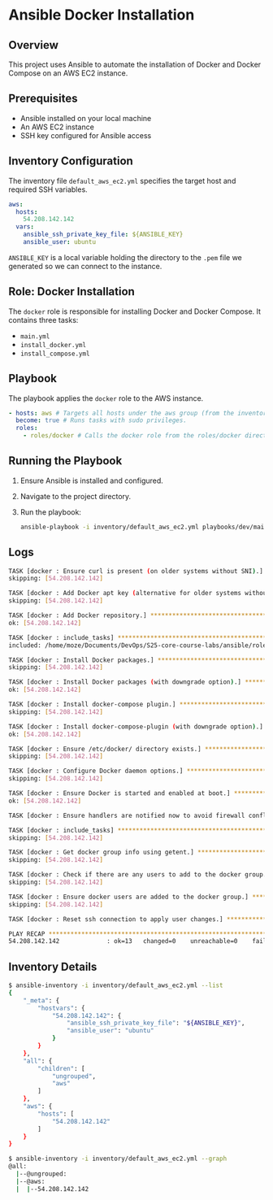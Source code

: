 # Ansible Docker Installation

## Overview

This project uses Ansible to automate the installation of Docker and Docker Compose on an AWS EC2 instance.

## Prerequisites

- Ansible installed on your local machine
- An AWS EC2 instance
- SSH key configured for Ansible access

## Inventory Configuration

The inventory file `default_aws_ec2.yml` specifies the target host and required SSH variables.

```yaml
aws:
  hosts:
    54.208.142.142
  vars:
    ansible_ssh_private_key_file: ${ANSIBLE_KEY}
    ansible_user: ubuntu
```

`ANSIBLE_KEY` is a local variable holding the directory to the `.pem` file we generated so we can connect to the instance.

## Role: Docker Installation

The `docker` role is responsible for installing Docker and Docker Compose. It contains three tasks:

- `main.yml`
- `install_docker.yml`
- `install_compose.yml`

## Playbook

The playbook applies the `docker` role to the AWS instance.

```yaml
- hosts: aws # Targets all hosts under the aws group (from the inventory file).
  become: true # Runs tasks with sudo privileges.
  roles:
    - roles/docker # Calls the docker role from the roles/docker directory.
```

## Running the Playbook

1. Ensure Ansible is installed and configured.
2. Navigate to the project directory.
3. Run the playbook:

   ```bash
   ansible-playbook -i inventory/default_aws_ec2.yml playbooks/dev/main.yaml
   ```

## Logs

```bash
TASK [docker : Ensure curl is present (on older systems without SNI).] *********
skipping: [54.208.142.142]

TASK [docker : Add Docker apt key (alternative for older systems without SNI).] ***
skipping: [54.208.142.142]

TASK [docker : Add Docker repository.] *****************************************
ok: [54.208.142.142]

TASK [docker : include_tasks] **************************************************
included: /home/moze/Documents/DevOps/S25-core-course-labs/ansible/roles/docker/tasks/install_docker.yml for 54.208.142.142

TASK [docker : Install Docker packages.] ***************************************
skipping: [54.208.142.142]

TASK [docker : Install Docker packages (with downgrade option).] ***************
ok: [54.208.142.142]

TASK [docker : Install docker-compose plugin.] *********************************
skipping: [54.208.142.142]

TASK [docker : Install docker-compose-plugin (with downgrade option).] *********
ok: [54.208.142.142]

TASK [docker : Ensure /etc/docker/ directory exists.] **************************
skipping: [54.208.142.142]

TASK [docker : Configure Docker daemon options.] *******************************
skipping: [54.208.142.142]

TASK [docker : Ensure Docker is started and enabled at boot.] ******************
ok: [54.208.142.142]

TASK [docker : Ensure handlers are notified now to avoid firewall conflicts.] ***

TASK [docker : include_tasks] **************************************************
skipping: [54.208.142.142]

TASK [docker : Get docker group info using getent.] ****************************
skipping: [54.208.142.142]

TASK [docker : Check if there are any users to add to the docker group.] *******
skipping: [54.208.142.142]

TASK [docker : Ensure docker users are added to the docker group.] *************
skipping: [54.208.142.142]

TASK [docker : Reset ssh connection to apply user changes.] ********************

PLAY RECAP *********************************************************************
54.208.142.142             : ok=13   changed=0    unreachable=0    failed=0    skipped=10   rescued=0    ignored=0 
```

## Inventory Details

```bash
$ ansible-inventory -i inventory/default_aws_ec2.yml --list
{
    "_meta": {
        "hostvars": {
            "54.208.142.142": {
                "ansible_ssh_private_key_file": "${ANSIBLE_KEY}",
                "ansible_user": "ubuntu"
            }
        }
    },
    "all": {
        "children": [
            "ungrouped",
            "aws"
        ]
    },
    "aws": {
        "hosts": [
            "54.208.142.142"
        ]
    }
}
```

```bash
$ ansible-inventory -i inventory/default_aws_ec2.yml --graph
@all:
  |--@ungrouped:
  |--@aws:
  |  |--54.208.142.142

```
